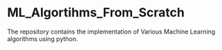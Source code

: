 # ML_Algortihms_From_Scratch
The repository contains the implementation of Various Machine Learning algorithms using python. 
